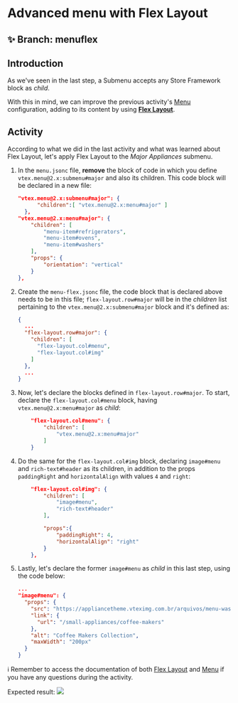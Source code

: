 # Advanced menu with Flex Layout

## :sparkles: **Branch:** menuflex

## Introduction 

As we've seen in the last step, a Submenu accepts any Store Framework block as *child*.

With this in mind, we can improve the previous activity's [Menu](https://vtex.io/docs/components/all/vtex.menu/) configuration, adding to its content by using [**Flex Layout**](https://vtex.io/docs/components/layout/vtex.flex-layout). 

## Activity

According to what we did in the last activity and what was learned about Flex Layout, let's apply Flex Layout to the *Major Appliances* submenu. 

1. In the `menu.jsonc` file, **remove** the block of code in which you define `vtex.menu@2.x:submenu#major` and also its children. This code block will be declared in a new file:

    ```json
    "vtex.menu@2.x:submenu#major": {
          "children":[ "vtex.menu@2.x:menu#major" ]
      },
    "vtex.menu@2.x:menu#major": {
        "children": [
            "menu-item#refrigerators",
            "menu-item#ovens",
            "menu-item#washers"
        ],
        "props": {
            "orientation": "vertical"
        }
    },
    ```

2. Create the `menu-flex.jsonc` file, the code block that is declared above needs to be in this file; `flex-layout.row#major` will be in the *children* list pertaining to the `vtex.menu@2.x:submenu#major` block and it's defined as:

    ```json
    {
      ...
      "flex-layout.row#major": {
        "children": [
          "flex-layout.col#menu",
          "flex-layout.col#img"
        ]
      },
      ...
    }
    ```

3. Now, let's declare the blocks defined in `flex-layout.row#major`. To start, declare the `flex-layout.col#menu` block, having `vtex.menu@2.x:menu#major` as *child*:

    ```json
        "flex-layout.col#menu": {
            "children": [
                "vtex.menu@2.x:menu#major"
            ] 
        }
    ```

4. Do the same for the `flex-layout.col#img` block, declaring `image#menu` and `rich-text#header` as its children, in addition to the props `paddingRight` and `horizontalAlign` with values `4` and `right`:

    ```json
        "flex-layout.col#img": {
            "children": [
                "image#menu",
                "rich-text#header"
            ],

            "props":{
                "paddingRight": 4,
                "horizontalAlign": "right"
            }
        },
    ```

5. Lastly, let's declare the former `image#menu` as *child* in this last step, using the code below:

    ```json
    ...
    "image#menu": {
      "props": {
        "src": "https://appliancetheme.vteximg.com.br/arquivos/menu-washer.jpg",
        "link": {
          "url": "/small-appliances/coffee-makers"
        },
        "alt": "Coffee Makers Collection",
        "maxWidth": "200px"
      }
    }
    ```

:information_source: Remember to access the documentation of both [Flex Layout](https://vtex.io/docs/components/layout/vtex.flex-layout) and [Menu](https://vtex.io/docs/components/all/vtex.menu/) if you have any questions during the activity.

Expected result:
![](https://user-images.githubusercontent.com/18701182/73485057-365b0b80-4381-11ea-9c0b-4fad693f829a.png)

